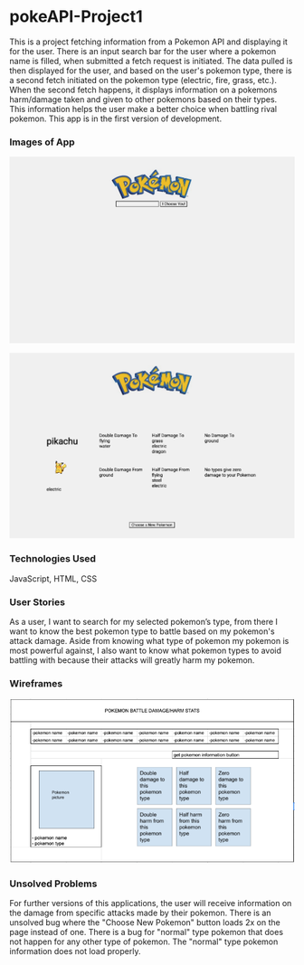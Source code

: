 # pokeAPI-Project1
This is a project fetching information from a Pokemon API and displaying it for the user. There is an input search bar for the user where a pokemon name is filled, when submitted a fetch request is initiated. The data pulled is then displayed for the user, and based on the user's pokemon type, there is a second fetch initiated on the pokemon type (electric, fire, grass, etc.). When the second fetch happens, it displays information on a pokemons harm/damage taken and given to other pokemons based on their types. This information helps the user make a better choice when battling rival pokemon. This app is in the first version of development.


### Images of App
![MainPage](/ref-images/pokeAPI-main-page.png)

![LoadedPage](/ref-images/pokeAPI-results-page.png)


### Technologies Used
JavaScript, HTML, CSS


### User Stories
As a user, I want to search for my selected pokemon’s type, from there I want to know the best pokemon type to battle based on my pokemon's attack damage. Aside from knowing what type of pokemon my pokemon is most powerful against, I also want to know what pokemon types to avoid battling with because their attacks will greatly harm my pokemon.


### Wireframes
![Wireframes](/ref-images/pokeAPI-Wireframe.png)


### Unsolved Problems 
For further versions of this applications, the user will receive information on the damage from specific attacks made by their pokemon.
There is an unsolved bug where the "Choose New Pokemon" button loads 2x on the page instead of one.
There is a bug for "normal" type pokemon that does not happen for any other type of pokemon. The "normal" type pokemon information does not load properly.
